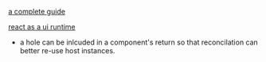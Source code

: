 [a complete guide](https://overreacted.io/a-complete-guide-to-useeffect/)

[react as a ui runtime](https://overreacted.io/react-as-a-ui-runtime/)

- a hole can be inlcuded in a component's return so that reconcilation can better re-use host instances.
